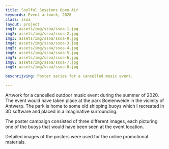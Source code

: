 ```yaml
---
title: Soulful Sessions Open Air 
keywords: Event artwork, 2020
class: ssoa
layout: project
img1: assets/img/ssoa/ssoa-1.jpg
img2: assets/img/ssoa/ssoa-2.jpg
img3: assets/img/ssoa/ssoa-9.jpg
img4: assets/img/ssoa/ssoa-3.jpg
img5: assets/img/ssoa/ssoa-4.jpg
img6: assets/img/ssoa/ssoa-5.jpg
img7: assets/img/ssoa/ssoa-6.jpg
img8: assets/img/ssoa/ssoa-7.jpg
img9: assets/img/ssoa/ssoa-8.jpg

beschrijving: Poster series for a cancelled music event.

---
```


Artwork for a cancelled outdoor music event during the summer of 2020. The event would have taken place at the park Boeienweide in the vicinity of Antwerp. The park is home to some old shipping buoys which I recreated in 3D software and placed in a imaginative surrounding. 

The poster campaign consisted of three different images, each picturing one of the buoys that would have been seen at the event location.

Detailed images of the posters were used for the online promotional materials.